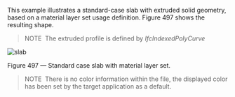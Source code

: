 ﻿This example illustrates a standard-case slab with extruded solid geometry, based on a material layer set usage definition. Figure 497 shows the resulting shape.



> NOTE  The extruded profile is defined by *IfcIndexedPolyCurve*

![slab](../../figures/examples/slab_standard_case.png)

Figure 497 — Standard case slab with material layer set.



> 
> NOTE  There is no color information within the file, the displayed color has been set by the target application as a default.
> 



